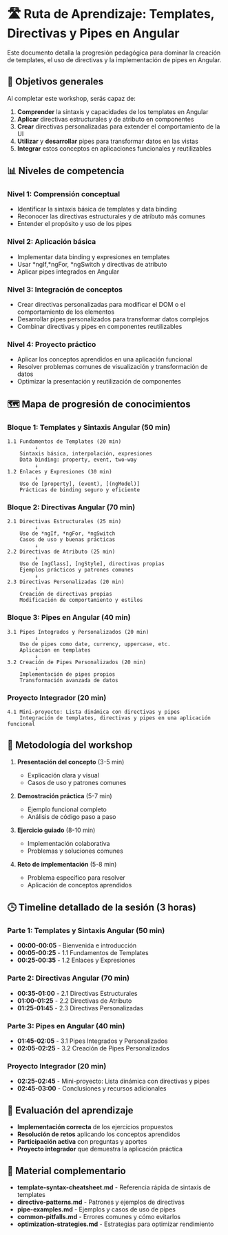 # 🛣️ Ruta de Aprendizaje: Templates, Directivas y Pipes en Angular

Este documento detalla la progresión pedagógica para dominar la creación de templates, el uso de directivas y la implementación de pipes en Angular.

## 🎯 Objetivos generales

Al completar este workshop, serás capaz de:

1. **Comprender** la sintaxis y capacidades de los templates en Angular
2. **Aplicar** directivas estructurales y de atributo en componentes
3. **Crear** directivas personalizadas para extender el comportamiento de la UI
4. **Utilizar** y **desarrollar** pipes para transformar datos en las vistas
5. **Integrar** estos conceptos en aplicaciones funcionales y reutilizables

## 📊 Niveles de competencia

### Nivel 1: Comprensión conceptual

- Identificar la sintaxis básica de templates y data binding
- Reconocer las directivas estructurales y de atributo más comunes
- Entender el propósito y uso de los pipes

### Nivel 2: Aplicación básica

- Implementar data binding y expresiones en templates
- Usar *ngIf,*ngFor, *ngSwitch y directivas de atributo
- Aplicar pipes integrados en Angular

### Nivel 3: Integración de conceptos

- Crear directivas personalizadas para modificar el DOM o el comportamiento de los elementos
- Desarrollar pipes personalizados para transformar datos complejos
- Combinar directivas y pipes en componentes reutilizables

### Nivel 4: Proyecto práctico

- Aplicar los conceptos aprendidos en una aplicación funcional
- Resolver problemas comunes de visualización y transformación de datos
- Optimizar la presentación y reutilización de componentes

## 🗺️ Mapa de progresión de conocimientos

### Bloque 1: Templates y Sintaxis Angular (50 min)

```plain
1.1 Fundamentos de Templates (20 min)
         ↓
    Sintaxis básica, interpolación, expresiones
    Data binding: property, event, two-way
         ↓
1.2 Enlaces y Expresiones (30 min)
         ↓
    Uso de [property], (event), [(ngModel)]
    Prácticas de binding seguro y eficiente
```

### Bloque 2: Directivas Angular (70 min)

```plain
2.1 Directivas Estructurales (25 min)
         ↓
    Uso de *ngIf, *ngFor, *ngSwitch
    Casos de uso y buenas prácticas
         ↓
2.2 Directivas de Atributo (25 min)
         ↓
    Uso de [ngClass], [ngStyle], directivas propias
    Ejemplos prácticos y patrones comunes
         ↓
2.3 Directivas Personalizadas (20 min)
         ↓
    Creación de directivas propias
    Modificación de comportamiento y estilos
```

### Bloque 3: Pipes en Angular (40 min)

```plain
3.1 Pipes Integrados y Personalizados (20 min)
         ↓
    Uso de pipes como date, currency, uppercase, etc.
    Aplicación en templates
         ↓
3.2 Creación de Pipes Personalizados (20 min)
         ↓
    Implementación de pipes propios
    Transformación avanzada de datos
```

### Proyecto Integrador (20 min)

```plain
4.1 Mini-proyecto: Lista dinámica con directivas y pipes
    Integración de templates, directivas y pipes en una aplicación funcional
```

## 🧠 Metodología del workshop

1. **Presentación del concepto** (3-5 min)
   - Explicación clara y visual
   - Casos de uso y patrones comunes

2. **Demostración práctica** (5-7 min)
   - Ejemplo funcional completo
   - Análisis de código paso a paso

3. **Ejercicio guiado** (8-10 min)
   - Implementación colaborativa
   - Problemas y soluciones comunes

4. **Reto de implementación** (5-8 min)
   - Problema específico para resolver
   - Aplicación de conceptos aprendidos

## 🕒 Timeline detallado de la sesión (3 horas)

### Parte 1: Templates y Sintaxis Angular (50 min)

- **00:00-00:05** - Bienvenida e introducción
- **00:05-00:25** - 1.1 Fundamentos de Templates
- **00:25-00:35** - 1.2 Enlaces y Expresiones

### Parte 2: Directivas Angular (70 min)

- **00:35-01:00** - 2.1 Directivas Estructurales
- **01:00-01:25** - 2.2 Directivas de Atributo
- **01:25-01:45** - 2.3 Directivas Personalizadas

### Parte 3: Pipes en Angular (40 min)

- **01:45-02:05** - 3.1 Pipes Integrados y Personalizados
- **02:05-02:25** - 3.2 Creación de Pipes Personalizados

### Proyecto Integrador (20 min)

- **02:25-02:45** - Mini-proyecto: Lista dinámica con directivas y pipes
- **02:45-03:00** - Conclusiones y recursos adicionales

## 📝 Evaluación del aprendizaje

- **Implementación correcta** de los ejercicios propuestos
- **Resolución de retos** aplicando los conceptos aprendidos
- **Participación activa** con preguntas y aportes
- **Proyecto integrador** que demuestra la aplicación práctica

## 🧩 Material complementario

- **template-syntax-cheatsheet.md** - Referencia rápida de sintaxis de templates
- **directive-patterns.md** - Patrones y ejemplos de directivas
- **pipe-examples.md** - Ejemplos y casos de uso de pipes
- **common-pitfalls.md** - Errores comunes y cómo evitarlos
- **optimization-strategies.md** - Estrategias para optimizar rendimiento
